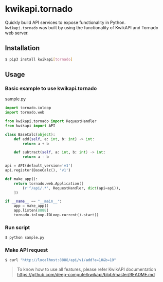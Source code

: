 # kwikapi.tornado
Quickly build API services to expose functionality in Python. `kwikapi.tornado` was built by using the functionality of KwikAPI and Tornado web server.

## Installation

```bash
$ pip3 install kwikapi[tornado]
```

## Usage

### Basic example to use kwikapi.tornado

sample.py
```python
import tornado.ioloop
import tornado.web

from kwikapi.tornado import RequestHandler
from kwikapi import API

class BaseCalc(object):
    def add(self, a: int, b: int) -> int:
        return a + b

    def subtract(self, a: int, b: int) -> int:
        return a - b

api = API(default_version='v1')
api.register(BaseCalc(), 'v1')

def make_app():
    return tornado.web.Application([
        (r'^/api/.*', RequestHandler, dict(api=api)),
    ])

if __name__ == "__main__":
    app = make_app()
    app.listen(8888)
    tornado.ioloop.IOLoop.current().start()
```

### Run script

```bash
$ python sample.py
```

### Make API request

```bash
$ curl "http://localhost:8888/api/v1/add?a=10&b=10"
```

> To know how to use all features, please refer KwikAPI documentation https://github.com/deep-compute/kwikapi/blob/master/README.md
